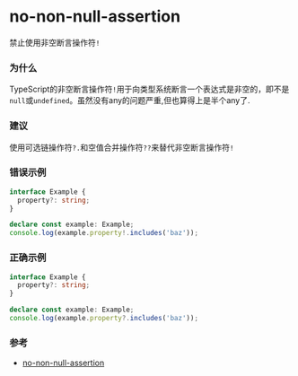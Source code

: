 # no-non-null-assertion

禁止使用非空断言操作符`!`

### 为什么

TypeScript的非空断言操作符`!`用于向类型系统断言一个表达式是非空的，即不是`null`或`undefined`。虽然没有any的问题严重,但也算得上是半个any了.

### 建议

使用可选链操作符`?.`和空值合并操作符`??`来替代非空断言操作符`!`

### 错误示例

```ts
interface Example {
  property?: string;
}

declare const example: Example;
console.log(example.property!.includes('baz'));
```

### 正确示例

```ts
interface Example {
  property?: string;
}

declare const example: Example;
console.log(example.property?.includes('baz'));
```

### 参考

- [no-non-null-assertion](https://typescript-eslint.io/rules/no-non-null-assertion)

